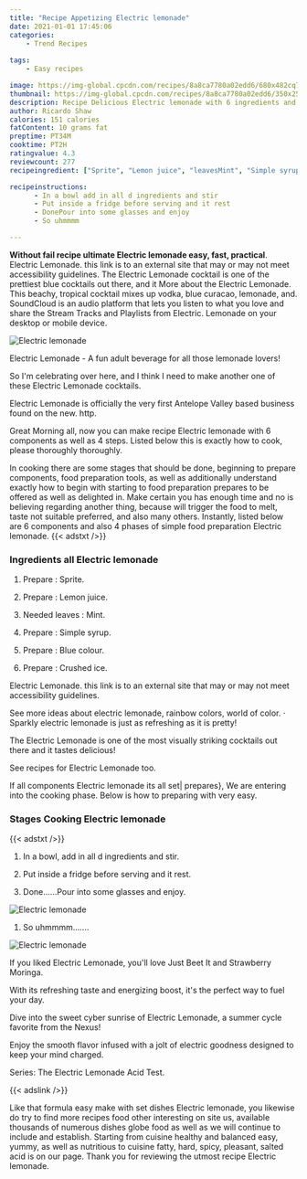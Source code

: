 ```yaml
---
title: "Recipe Appetizing Electric lemonade"
date: 2021-01-01 17:45:06
categories:
    - Trend Recipes
    
tags:
    - Easy recipes

image: https://img-global.cpcdn.com/recipes/8a8ca7780a02edd6/680x482cq70/electric-lemonade-recipe-main-photo.jpg
thumbnail: https://img-global.cpcdn.com/recipes/8a8ca7780a02edd6/350x250cq70/electric-lemonade-recipe-main-photo.jpg
description: Recipe Delicious Electric lemonade with 6 ingredients and 4 stages of easy cooking.
author: Ricardo Shaw
calories: 151 calories
fatContent: 10 grams fat
preptime: PT34M
cooktime: PT2H
ratingvalue: 4.3
reviewcount: 277
recipeingredient: ["Sprite", "Lemon juice", "leavesMint", "Simple syrup", "Blue colour", "Crushed ice"]

recipeinstructions: 
      - In a bowl add in all d ingredients and stir 
      - Put inside a fridge before serving and it rest 
      - DonePour into some glasses and enjoy 
      - So uhmmmm

---
```




**Without fail recipe ultimate Electric lemonade easy, fast, practical**. Electric Lemonade. this link is to an external site that may or may not meet accessibility guidelines. The Electric Lemonade cocktail is one of the prettiest blue cocktails out there, and it More about the Electric Lemonade. This beachy, tropical cocktail mixes up vodka, blue curacao, lemonade, and. SoundCloud is an audio platform that lets you listen to what you love and share the Stream Tracks and Playlists from Electric. Lemonade on your desktop or mobile device.


![Electric lemonade](https://img-global.cpcdn.com/recipes/8a8ca7780a02edd6/680x482cq70/electric-lemonade-recipe-main-photo.jpg "Electric lemonade")



Electric Lemonade - A fun adult beverage for all those lemonade lovers!

So I&#39;m celebrating over here, and I think I need to make another one of these Electric Lemonade cocktails.

Electric Lemonade is officially the very first Antelope Valley based business found on the new. http.


Great Morning all, now you can make recipe Electric lemonade with 6 components as well as 4 steps. Listed below this is exactly how to cook, please thoroughly thoroughly.

In cooking there are some stages that should be done, beginning to prepare components, food preparation tools, as well as additionally understand exactly how to begin with starting to food preparation prepares to be offered as well as delighted in. Make certain you has enough time and no is believing regarding another thing, because will trigger the food to melt, taste not suitable preferred, and also many others. Instantly, listed below are 6 components and also 4 phases of simple food preparation Electric lemonade.
{{< adstxt />}}

### Ingredients all Electric lemonade


1. Prepare  : Sprite.

1. Prepare  : Lemon juice.

1. Needed leaves : Mint.

1. Prepare  : Simple syrup.

1. Prepare  : Blue colour.

1. Prepare  : Crushed ice.


Electric Lemonade. this link is to an external site that may or may not meet accessibility guidelines.

See more ideas about electric lemonade, rainbow colors, world of color. · Sparkly electric lemonade is just as refreshing as it is pretty!

The Electric Lemonade is one of the most visually striking cocktails out there and it tastes delicious!

See recipes for Electric Lemonade too.


If all components Electric lemonade its all set| prepares}, We are entering into the cooking phase. Below is how to preparing with very easy.

### Stages Cooking Electric lemonade

{{< adstxt />}}


1. In a bowl, add in all d ingredients and stir.



1. Put inside a fridge before serving and it rest.



1. Done......Pour into some glasses and enjoy.



![Electric lemonade](https://img-global.cpcdn.com/steps/14e0280811af96be/160x128cq70/electric-lemonade-recipe-step-3-photo.jpg" "Electric lemonade")



1. So uhmmmm.......



![Electric lemonade](https://img-global.cpcdn.com/steps/fcb5a3d23dc16eb9/160x128cq70/electric-lemonade-recipe-step-4-photo.jpg" "Electric lemonade")




If you liked Electric Lemonade, you&#39;ll love Just Beet It and Strawberry Moringa.

With its refreshing taste and energizing boost, it&#39;s the perfect way to fuel your day.

Dive into the sweet cyber sunrise of Electric Lemonade, a summer cycle favorite from the Nexus!

Enjoy the smooth flavor infused with a jolt of electric goodness designed to keep your mind charged.

Series: The Electric Lemonade Acid Test.


{{< adslink />}}

Like that formula easy make with set dishes Electric lemonade, you likewise do try to find more recipes food other interesting on site us, available thousands of numerous dishes globe food as well as we will continue to include and establish. Starting from cuisine healthy and balanced easy, yummy, as well as nutritious to cuisine fatty, hard, spicy, pleasant, salted acid is on our page. Thank you for reviewing the utmost recipe Electric lemonade.
